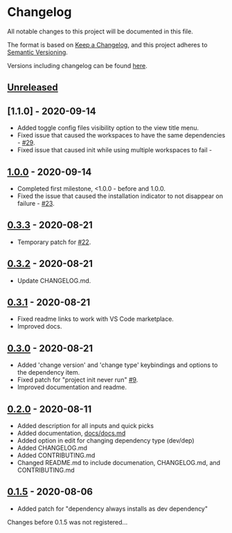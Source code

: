 # Changelog
All notable changes to this project will be documented in this file.

The format is based on [Keep a Changelog](https://keepachangelog.com/en/1.0.0/),
and this project adheres to [Semantic Versioning](https://semver.org/spec/v2.0.0.html).

Versions including changelog can be found [here](https://github.com/tscpp/node-dependencies/releases).

## [Unreleased]

## [1.1.0] - 2020-09-14
- Added toggle config files visibility option to the view title menu.
- Fixed issue that caused the workspaces to have the same dependencies - [#29](https://github.com/tscpp/node-dependencies/issues/29).
- Fixed issue that caused init while using multiple workspaces to fail - 

## [1.0.0] - 2020-09-14
- Completed first milestone, <1.0.0 - before and 1.0.0.
- Fixed the issue that caused the installation indicator to not disappear on failure - [#23](https://github.com/tscpp/node-dependencies/issues/23).

## [0.3.3] - 2020-08-21
- Temporary patch for [#22](https://github.com/tscpp/node-dependencies/issues/22).

## [0.3.2] - 2020-08-21
- Update CHANGELOG.md.

## [0.3.1] - 2020-08-21
- Fixed readme links to work with VS Code marketplace.
- Improved docs.

## [0.3.0] - 2020-08-21
- Added 'change version' and 'change type' keybindings and options to the dependency item.
- Fixed patch for "project init never run" [#9](https://github.com/tscpp/node-dependencies/issues/9).
- Improved documentation and readme.

## [0.2.0] - 2020-08-11
- Added description for all inputs and quick picks
- Added documentation, [docs/docs.md](docs/docs.md)
- Added option in edit for changing dependency type (dev/dep)
- Added CHANGELOG.md
- Added CONTRIBUTING.md
- Changed README.md to include documenation, CHANGELOG.md, and CONTRIBUTING.md

## [0.1.5] - 2020-08-06
- Added patch for "dependency always installs as dev dependency"

Changes before 0.1.5 was not registered...

[Unreleased]: https://github.com/tscpp/node-dependencies/compare/1.1.0...master
[0.1.5]: https://github.com/tscpp/node-dependencies/releases/tag/0.1.5
[0.2.0]: https://github.com/tscpp/node-dependencies/releases/tag/0.2.0
[0.3.0]: https://github.com/tscpp/node-dependencies/releases/tag/0.3.0
[0.3.1]: https://github.com/tscpp/node-dependencies/releases/tag/0.3.1
[0.3.2]: https://github.com/tscpp/node-dependencies/releases/tag/0.3.2
[0.3.3]: https://github.com/tscpp/node-dependencies/releases/tag/0.3.3
[1.0.0]: https://github.com/tscpp/node-dependencies/releases/tag/1.0.0